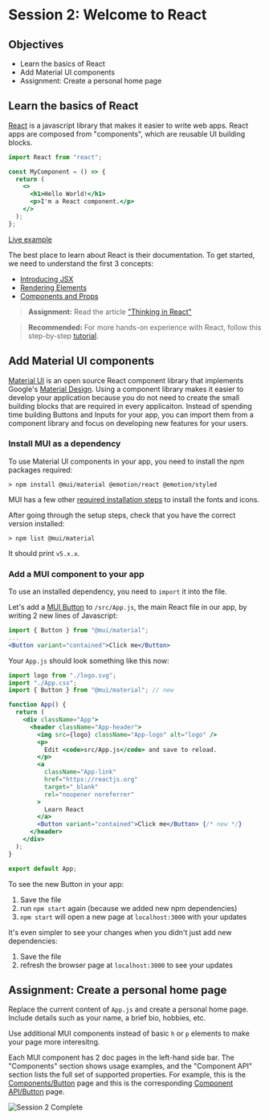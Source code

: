 # Session 2: Welcome to React

## Objectives

- Learn the basics of React
- Add Material UI components
- Assignment: Create a personal home page

## Learn the basics of React

[React](https://reactjs.org/) is a javascript library that makes it easier to write web apps. React apps are composed from "components", which are reusable UI building blocks.

```jsx
import React from "react";

const MyComponent = () => {
  return (
    <>
      <h1>Hello World!</h1>
      <p>I'm a React component.</p>
    </>
  );
};
```

[Live example](https://jscomplete.com/playground/s782557)

The best place to learn about React is their documentation. To get started, we need to understand the first 3 concepts:

- [Introducing JSX](https://reactjs.org/docs/introducing-jsx.html)
- [Rendering Elements](https://reactjs.org/docs/rendering-elements.html)
- [Components and Props](https://reactjs.org/docs/components-and-props.html)

> **Assignment:** Read the article ["Thinking in React"](https://reactjs.org/docs/thinking-in-react.html)

> **Recommended:** For more hands-on experience with React, follow this step-by-step [tutorial](https://reactjs.org/tutorial/tutorial.html).

## Add Material UI components

[Material UI](https://mui.com/) is an open source React component library that implements Google's [Material Design](https://material.io/design). Using a component library makes it easier to develop your application because you do not need to create the small building blocks that are required in every applicaiton. Instead of spending time building Buttons and Inputs for your app, you can import them from a component library and focus on developing new features for your users.

### Install MUI as a dependency

To use Material UI components in your app, you need to install the npm packages required:

```
> npm install @mui/material @emotion/react @emotion/styled
```

MUI has a few other [required installation steps](https://mui.com/getting-started/installation/) to install the fonts and icons.

After going through the setup steps, check that you have the correct version installed:

```
> npm list @mui/material
```

It should print `v5.x.x`.

### Add a MUI component to your app

To use an installed dependency, you need to `import` it into the file.

Let's add a [MUI Button](https://mui.com/api/button/) to `/src/App.js`, the main React file in our app, by writing 2 new lines of Javascript:

```jsx
import { Button } from "@mui/material";
...
<Button variant="contained">Click me</Button>
```

Your `App.js` should look something like this now:

```jsx
import logo from "./logo.svg";
import "./App.css";
import { Button } from "@mui/material"; // new

function App() {
  return (
    <div className="App">
      <header className="App-header">
        <img src={logo} className="App-logo" alt="logo" />
        <p>
          Edit <code>src/App.js</code> and save to reload.
        </p>
        <a
          className="App-link"
          href="https://reactjs.org"
          target="_blank"
          rel="noopener noreferrer"
        >
          Learn React
        </a>
        <Button variant="contained">Click me</Button> {/* new */}
      </header>
    </div>
  );
}

export default App;
```

To see the new Button in your app:

1. Save the file
2. run `npm start` again (because we added new npm dependencies)
3. `npm start` will open a new page at `localhost:3000` with your updates

It's even simpler to see your changes when you didn't just add new dependencies:

1. Save the file
2. refresh the browser page at `localhost:3000` to see your updates

## Assignment: Create a personal home page

Replace the current content of `App.js` and create a personal home page. Include details such as your name, a brief bio, hobbies, etc.

Use additional MUI components instead of basic `h` or `p` elements to make your page more interesitng.

Each MUI component has 2 doc pages in the left-hand side bar. The "Components" section shows usage examples, and the "Component API" section lists the full set of supported properties. For example, this is the [Components/Button](https://mui.com/components/buttons/) page and this is the corresponding [Component API/Button](https://mui.com/api/button/) page.

![Session 2 Complete](https://github.com/MiriamT/mcon-353/blob/main/images/session2_complete.png?raw=true)
